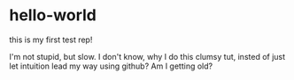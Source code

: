 # hello-world
this is my first test rep!

I'm not stupid, but slow. I don't know, why I do this clumsy tut, insted of just let intuition lead my way using github? Am I getting old?
